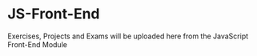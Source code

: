 # JS-Front-End
 Exercises, Projects and Exams will be uploaded here from the JavaScript Front-End Module
